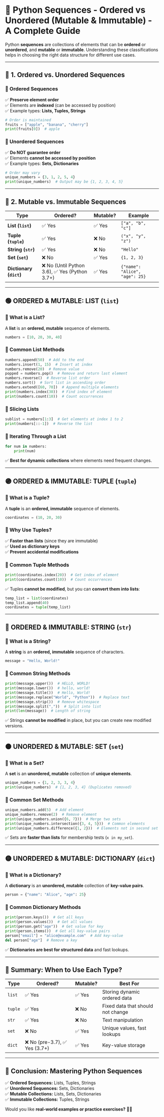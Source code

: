 # **🚀 Python Sequences - Ordered vs Unordered (Mutable & Immutable) - A Complete Guide**

Python **sequences** are collections of elements that can be **ordered** or **unordered**, and **mutable** or **immutable**. Understanding these classifications helps in choosing the right data structure for different use cases.

---

## **📌 1. Ordered vs. Unordered Sequences**

### **🔹 Ordered Sequences**

✅ **Preserve element order**  
✅ Elements are **indexed** (can be accessed by position)  
✅ Example types: **Lists, Tuples, Strings**

```python
# Order is maintained
fruits = ["apple", "banana", "cherry"]
print(fruits[0])  # apple
```

### **🔹 Unordered Sequences**

✅ **Do NOT guarantee order**  
✅ Elements **cannot be accessed by position**  
✅ Example types: **Sets, Dictionaries**

```python
# Order may vary
unique_numbers = {3, 1, 2, 5, 4}
print(unique_numbers)  # Output may be {1, 2, 3, 4, 5}
```

---

## **📌 2. Mutable vs. Immutable Sequences**

| **Type**                | **Ordered?**                                   | **Mutable?** | **Example**                    |
| ----------------------- | ---------------------------------------------- | ------------ | ------------------------------ |
| **List (`list`)**       | ✅ Yes                                         | ✅ Yes       | `["a", "b", "c"]`              |
| **Tuple (`tuple`)**     | ✅ Yes                                         | ❌ No        | `("x", "y", "z")`              |
| **String (`str`)**      | ✅ Yes                                         | ❌ No        | `"Hello"`                      |
| **Set (`set`)**         | ❌ No                                          | ✅ Yes       | `{1, 2, 3}`                    |
| **Dictionary (`dict`)** | ❌ No (Until Python 3.6), ✅ Yes (Python 3.7+) | ✅ Yes       | `{"name": "Alice", "age": 25}` |

---

## **🟢 ORDERED & MUTABLE: LIST (`list`)**

### **🔹 What is a List?**

A **list** is an **ordered, mutable** sequence of elements.

```python
numbers = [10, 20, 30, 40]
```

### **🔹 Common List Methods**

```python
numbers.append(50)  # Add to the end
numbers.insert(1, 15)  # Insert at index
numbers.remove(20)  # Remove value
popped = numbers.pop()  # Remove and return last element
numbers.reverse()  # Reverse list order
numbers.sort()  # Sort list in ascending order
numbers.extend([60, 70])  # Append multiple elements
print(numbers.index(30))  # Find index of element
print(numbers.count(10))  # Count occurrences
```

### **🔹 Slicing Lists**

```python
sublist = numbers[1:3]  # Get elements at index 1 to 2
print(numbers[::-1])  # Reverse the list
```

### **🔹 Iterating Through a List**

```python
for num in numbers:
    print(num)
```

✅ **Best for dynamic collections** where elements need frequent changes.

---

## **🟣 ORDERED & IMMUTABLE: TUPLE (`tuple`)**

### **🔹 What is a Tuple?**

A **tuple** is an **ordered, immutable** sequence of elements.

```python
coordinates = (10, 20, 30)
```

### **🔹 Why Use Tuples?**

✅ **Faster than lists** (since they are immutable)  
✅ **Used as dictionary keys**  
✅ **Prevent accidental modifications**

### **🔹 Common Tuple Methods**

```python
print(coordinates.index(20))  # Get index of element
print(coordinates.count(10))  # Count occurrences
```

✅ Tuples **cannot be modified**, but you can **convert them into lists**:

```python
temp_list = list(coordinates)
temp_list.append(40)
coordinates = tuple(temp_list)
```

---

## **🔴 ORDERED & IMMUTABLE: STRING (`str`)**

### **🔹 What is a String?**

A **string** is an **ordered, immutable** sequence of characters.

```python
message = "Hello, World!"
```

### **🔹 Common String Methods**

```python
print(message.upper())  # HELLO, WORLD!
print(message.lower())  # hello, world!
print(message.title())  # Hello, World!
print(message.replace("World", "Python"))  # Replace text
print(message.strip())  # Remove whitespace
print(message.split(","))  # Split into list
print(len(message))  # Length of string
```

✅ Strings **cannot be modified** in place, but you can create new modified versions.

---

## **🟠 UNORDERED & MUTABLE: SET (`set`)**

### **🔹 What is a Set?**

A **set** is an **unordered, mutable** collection of **unique elements**.

```python
unique_numbers = {1, 2, 3, 3, 4}
print(unique_numbers)  # {1, 2, 3, 4} (Duplicates removed)
```

### **🔹 Common Set Methods**

```python
unique_numbers.add(5)  # Add element
unique_numbers.remove(2)  # Remove element
print(unique_numbers.union({6, 7}))  # Merge two sets
print(unique_numbers.intersection({3, 4, 5}))  # Common elements
print(unique_numbers.difference({1, 2}))  # Elements not in second set
```

✅ Sets are **faster than lists** for membership tests (`x in my_set`).

---

## **🟡 UNORDERED & MUTABLE: DICTIONARY (`dict`)**

### **🔹 What is a Dictionary?**

A **dictionary** is an **unordered, mutable** collection of **key-value pairs**.

```python
person = {"name": "Alice", "age": 25}
```

### **🔹 Common Dictionary Methods**

```python
print(person.keys())  # Get all keys
print(person.values())  # Get all values
print(person.get("age"))  # Get value for key
print(person.items())  # Get all key-value pairs
person["email"] = "alice@example.com"  # Add key-value
del person["age"]  # Remove a key
```

✅ **Dictionaries are best for structured data** and fast lookups.

---

## **📌 Summary: When to Use Each Type?**

| **Type** | **Ordered?**                   | **Mutable?** | **Best For**                      |
| -------- | ------------------------------ | ------------ | --------------------------------- |
| `list`   | ✅ Yes                         | ✅ Yes       | Storing dynamic ordered data      |
| `tuple`  | ✅ Yes                         | ❌ No        | Fixed data that should not change |
| `str`    | ✅ Yes                         | ❌ No        | Text manipulation                 |
| `set`    | ❌ No                          | ✅ Yes       | Unique values, fast lookups       |
| `dict`   | ❌ No (pre-3.7), ✅ Yes (3.7+) | ✅ Yes       | Key-value storage                 |

---

## **🎯 Conclusion: Mastering Python Sequences**

✅ **Ordered Sequences:** Lists, Tuples, Strings  
✅ **Unordered Sequences:** Sets, Dictionaries  
✅ **Mutable Collections:** Lists, Sets, Dictionaries  
✅ **Immutable Collections:** Tuples, Strings

Would you like **real-world examples or practice exercises?** 🚀🐍
